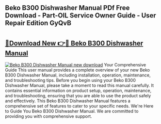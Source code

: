 ## Beko B300 Dishwasher Manual PDf Free Download - Part-OIL Service Owner Guide - User Repair Edition GyQvB

# <h2><a href="http://cf18833.oget.top/?id=Beko+B300+Dishwasher+Manual">🔗Download New 👉🔴 Beko B300 Dishwasher Manual</a></h2>

[![Beko B300 Dishwasher Manual new download](https://i.imgur.com/5g1atiW.png)](http://cf18833.oget.top/?id=Beko+B300+Dishwasher+Manual)
Your Comprehensive Guide This user manual provides a complete overview of your new Beko B300 Dishwasher Manual, including installation, operation, maintenance, and troubleshooting tips. Before you begin using your Beko B300 Dishwasher Manual, please take a moment to read this manual carefully. It contains essential information on product setup, operation, maintenance, and troubleshooting, ensuring that you are able to use the product safely and effectively. This Beko B300 Dishwasher Manual features a comprehensive set of features to cater to your specific needs. We're Here to Guide You Beko B300 Dishwasher Manual. We are committed to providing you with comprehensive support.
